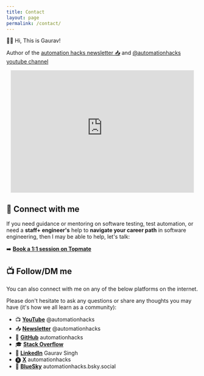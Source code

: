 ```yaml
---
title: Contact
layout: page
permalink: /contact/
---
```


👋🏼 Hi, This is Gaurav!

Author of the [automation hacks newsletter 📥](https://newsletter.automationhacks.io/) and [@automationhacks youtube channel](https://www.youtube.com/@automationhacks)

<div style="display: flex; justify-content: center;">
  <iframe src="https://automationhacks.substack.com/embed" width="480" height="320" style="border:1px solid #EEE; background:white; max-width: 100%;" frameborder="0" scrolling="no"></iframe>
</div>

## 🚀 Connect with me

If you need guidance or mentoring on software testing, test automation, or need a **staff+ engineer's** help to **navigate your career path** in software engineering, then I may be able to help, let's talk:

➡️ [**Book a 1:1 session on Topmate**](https://topmate.io/automationhacks/)

## 📺 Follow/DM me

You can also connect with me on any of the below platforms on the internet.

Please don't hesitate to ask any questions or share any thoughts you may have (it's how we all learn as a community):

- 📺 [**YouTube**](https://newsletter.automationhacks.io/) @automationhacks
- 📥 [**Newsletter**](https://newsletter.automationhacks.io/) @automationhacks
- 🥷 [**GitHub**](https://github.com/automationhacks) automationhacks
- 🎓 [**Stack Overflow**](https://stackoverflow.com/users/5336432/gaurav-singh)  
- 🔗 [**LinkedIn**](https://www.linkedin.com/in/automationhacks/) Gaurav Singh  
- 🅧 [**X**](https://x.com/automationhacks) automationhacks
- 🦋 [**BlueSky**](https://bsky.app/profile/automationhacks.bsky.social) automationhacks.bsky.social
